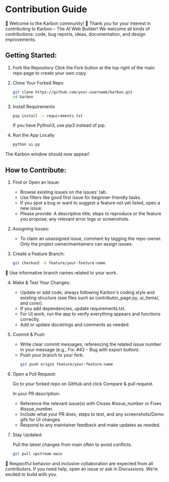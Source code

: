 # Contribution Guide
🌟 Welcome to the Karbon community! 🌟
Thank you for your interest in contributing to Karbon – The AI Web Builder! We welcome all kinds of contributions: code, bug reports, ideas, documentation, and design improvements.

## Getting Started:

1. Fork the Repository
    Click the Fork button at the top right of the main repo page to create your own copy.
    
2. Clone Your Forked Repo
    ```bash
    git clone https://github.com/your-username/karbon.git
    cd karbon
    ```
    
3. Install Requirements
    ```bash
    pip install -r requirements.txt
    ```
    If you have Python3, use pip3 instead of pip. 

5. Run the App Locally
    ```bash
    python ui.py
    ```
The Karbon window should now appear! 

## How to Contribute:

1. Find or Open an Issue:
   - Browse existing issues on the issues' tab.
   - Use filters like good first issue for beginner-friendly tasks.
   - If you spot a bug or want to suggest a feature not yet listed, open a new issue.
   - Please provide: A descriptive title; steps to reproduce or the feature you propose; any relevant error logs or screenshots.

2. Assigning Issues:
   - To claim an unassigned issue, comment by tagging the repo-owner. Only the project owner/maintainers can assign issues.
   
3. Create a Feature Branch:
    ```bash
    git checkout -b feature/your-feature-name
    ```
    
📌 Use informative branch names related to your work.

4. Make & Test Your Changes:
   
   - Update or add code, always following Karbon's coding style and existing structure (see files such as contributor_page.py, ui_items/, and core/).
   - If you add dependencies, update requirements.txt.
   - For UI work, run the app to verify everything appears and functions correctly.
   - Add or update docstrings and comments as needed.
    
5. Commit & Push
   
    - Write clear commit messages, referencing the related issue number in your message (e.g., Fix: #42 – Bug with export button).
    - Push your branch to your fork:
        ```bash
        git push origin feature/your-feature-name
        ```
    
6. Open a Pull Request:
   
    Go to your forked repo on GitHub and click Compare & pull request.
   
    In your PR description: 
    - Reference the relevant issue(s) with Closes #issue_number or Fixes #issue_number. 
    - Include what your PR does, steps to test, and any screenshots/Demo gifs for UI changes.
    - Respond to any maintainer feedback and make updates as needed.

7. Stay Updated:
    
    Pull the latest changes from main often to avoid conflicts.
    ```bash
    git pull upstream main
    ```

📌 Respectful behavior and inclusive collaboration are expected from all contributors. If you need help, open an issue or ask in Discussions. We’re excited to build with you.
